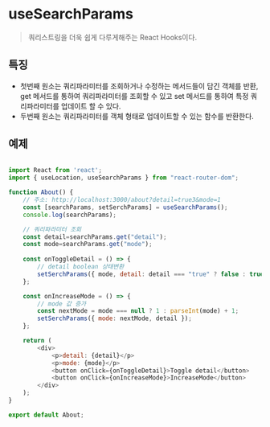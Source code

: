 # useSearchParams

> 쿼리스트링을 더욱 쉽게 다루게해주는 React Hooks이다.

## 특징

- 첫번째 원소는 쿼리파라미터를 조회하거나 수정하는 메서드들이 담긴 객체를 반환,
  get 메서드를 통하여 쿼리파라미터를 조회할 수 있고 set 메서드를 통하여 특정 쿼리파라미터를
  업데이트 할 수 있다.
- 두번째 원소는 쿼리파라미터를 객체 형태로 업데이트할 수 있는 함수를 반환한다.

## 예제
```js
    
import React from 'react';
import { useLocation, useSearchParams } from "react-router-dom";

function About() {
    // 주소: http://localhost:3000/about?detail=true3&mode=1
    const [searchParams, setSerchParams] = useSearchParams();
    console.log(searchParams);

    // 쿼리파라미터 조회
    const detail=searchParams.get("detail");
    const mode=searchParams.get("mode");
   
    const onToggleDetail = () => {
        // detail boolean 상태변환
        setSerchParams({ mode, detail: detail === "true" ? false : true} );
    };

    const onIncreaseMode = () => {
        // mode 값 증가
        const nextMode = mode === null ? 1 : parseInt(mode) + 1;
        setSerchParams({ mode: nextMode, detail });
    };

    return (
        <div>
            <p>detail: {detail}</p>
            <p>mode: {mode}</p>
            <button onClick={onToggleDetail}>Toggle detail</button>
            <button onClick={onIncreaseMode}>IncreaseMode</button>
        </div>
    );
}

export default About;
```